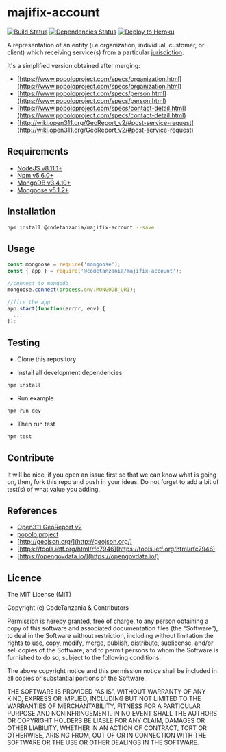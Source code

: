 # majifix-account

[![Build Status](https://travis-ci.org/CodeTanzania/majifix-account.svg?branch=develop)](https://travis-ci.org/CodeTanzania/majifix-account)
[![Dependencies Status](https://david-dm.org/CodeTanzania/majifix-account/status.svg?style=flat-square)](https://david-dm.org/CodeTanzania/majifix-account)
[![Deploy to Heroku](https://www.herokucdn.com/deploy/button.png)](https://heroku.com/deploy?template=https://github.com/CodeTanzania/majifix-account/tree/develop)

A representation of an entity (i.e organization, individual, customer, or client) which receiving service(s) from a particular [jurisdiction](https://github.com/CodeTanzania/majifix-jurisdiction).

It's a simplified version obtained after merging:

- [https://www.popoloproject.com/specs/organization.html](https://www.popoloproject.com/specs/organization.html)
- [https://www.popoloproject.com/specs/person.html](https://www.popoloproject.com/specs/person.html)
- [https://www.popoloproject.com/specs/contact-detail.html](https://www.popoloproject.com/specs/contact-detail.html)
- [http://wiki.open311.org/GeoReport_v2/#post-service-request](http://wiki.open311.org/GeoReport_v2/#post-service-request)

## Requirements

- [NodeJS v8.11.1+](https://nodejs.org)
- [Npm v5.6.0+](https://www.npmjs.com/)
- [MongoDB v3.4.10+](https://www.mongodb.com/)
- [Mongoose v5.1.2+](https://github.com/Automattic/mongoose)

## Installation

```sh
npm install @codetanzania/majifix-account --save
```

## Usage

```js
const mongoose = require('mongoose');
const { app } = require('@codetanzania/majifix-account');

//connect to mongodb
mongoose.connect(process.env.MONGODB_URI);

//fire the app
app.start(function(error, env) {
  ...
});
```

## Testing

- Clone this repository

- Install all development dependencies

```sh
npm install
```

- Run example

```sh
npm run dev
```

- Then run test

```sh
npm test
```

## Contribute

It will be nice, if you open an issue first so that we can know what is going on, then, fork this repo and push in your ideas. Do not forget to add a bit of test(s) of what value you adding.

## References

- [Open311 GeoReport v2](http://wiki.open311.org/GeoReport_v2/)
- [popolo project](https://www.popoloproject.com/)
- [http://geojson.org/](http://geojson.org/)
- [https://tools.ietf.org/html/rfc7946](https://tools.ietf.org/html/rfc7946)
- [https://opengovdata.io/](https://opengovdata.io/)

## Licence

The MIT License (MIT)

Copyright (c) CodeTanzania & Contributors

Permission is hereby granted, free of charge, to any person obtaining a copy of this software and associated documentation files (the “Software”), to deal in the Software without restriction, including without limitation the rights to use, copy, modify, merge, publish, distribute, sublicense, and/or sell copies of the Software, and to permit persons to whom the Software is furnished to do so, subject to the following conditions:

The above copyright notice and this permission notice shall be included in all copies or substantial portions of the Software.

THE SOFTWARE IS PROVIDED “AS IS”, WITHOUT WARRANTY OF ANY KIND, EXPRESS OR IMPLIED, INCLUDING BUT NOT LIMITED TO THE WARRANTIES OF MERCHANTABILITY, FITNESS FOR A PARTICULAR PURPOSE AND NONINFRINGEMENT. IN NO EVENT SHALL THE AUTHORS OR COPYRIGHT HOLDERS BE LIABLE FOR ANY CLAIM, DAMAGES OR OTHER LIABILITY, WHETHER IN AN ACTION OF CONTRACT, TORT OR OTHERWISE, ARISING FROM, OUT OF OR IN CONNECTION WITH THE SOFTWARE OR THE USE OR OTHER DEALINGS IN THE SOFTWARE.
